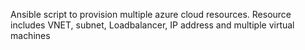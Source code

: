 Ansible script to provision multiple azure cloud resources.
Resource includes VNET, subnet, Loadbalancer, IP address and multiple virtual machines
